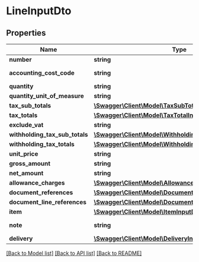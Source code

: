 # LineInputDto

## Properties
Name | Type | Description | Notes
------------ | ------------- | ------------- | -------------
**number** | **string** |  | 
**accounting_cost_code** | **string** | MaxLength: 20 | [optional] 
**quantity** | **string** |  | 
**quantity_unit_of_measure** | **string** |  | 
**tax_sub_totals** | [**\Swagger\Client\Model\TaxSubTotalInputDto[]**](TaxSubTotalInputDto.md) |  | [optional] 
**tax_totals** | [**\Swagger\Client\Model\TaxTotalInputDto[]**](TaxTotalInputDto.md) |  | [optional] 
**exclude_vat** | **string** |  | [optional] 
**withholding_tax_sub_totals** | [**\Swagger\Client\Model\WithholdingTaxSubTotalInputDto[]**](WithholdingTaxSubTotalInputDto.md) |  | [optional] 
**withholding_tax_totals** | [**\Swagger\Client\Model\WithholdingTaxTotalInputDto[]**](WithholdingTaxTotalInputDto.md) |  | [optional] 
**unit_price** | **string** |  | 
**gross_amount** | **string** |  | 
**net_amount** | **string** |  | 
**allowance_charges** | [**\Swagger\Client\Model\AllowanceChargeInputDto[]**](AllowanceChargeInputDto.md) |  | [optional] 
**document_references** | [**\Swagger\Client\Model\DocumentReferenceInputDto[]**](DocumentReferenceInputDto.md) |  | [optional] 
**document_line_references** | [**\Swagger\Client\Model\DocumentLineReferenceInputDto[]**](DocumentLineReferenceInputDto.md) |  | [optional] 
**item** | [**\Swagger\Client\Model\ItemInputDto**](ItemInputDto.md) |  | 
**note** | **string** | MaxLength: 500 | [optional] 
**delivery** | [**\Swagger\Client\Model\DeliveryInputDto**](DeliveryInputDto.md) |  | [optional] 

[[Back to Model list]](../README.md#documentation-for-models) [[Back to API list]](../README.md#documentation-for-api-endpoints) [[Back to README]](../README.md)


